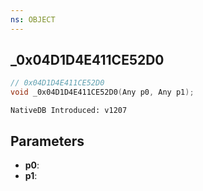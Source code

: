 ```yaml
---
ns: OBJECT
---
```

## _0x04D1D4E411CE52D0

```c
// 0x04D1D4E411CE52D0
void _0x04D1D4E411CE52D0(Any p0, Any p1);
```

```
NativeDB Introduced: v1207
```

## Parameters
* **p0**:
* **p1**:
